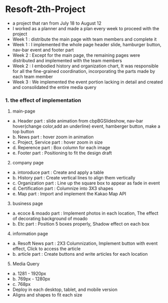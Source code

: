 # Resoft-2th-Project
- a project that ran from July 18 to August 12<br/>
- I worked as a planner and made a plan every week to proceed with the project<br/>
- Week 1 : distribute the main page with team members and complete it<br/>
- Week 1 : I implemented the whole page header slide, hamburger button, nav-bar event and footer part<br/>
- Week 2 : Except for the main page, the remaining pages were distributed and implemented with the team members<br/>
- Week 2 : I embodied history and organization chart, It was responsible for all the fine-grained coordination, incorporating the parts made by each team member<br/>
- Week 3 : We implemented the event portion lacking in detail and created and consolidated the entire media query<br/>

### 1. the effect of implementation
1) main-page<br/>
- a. Header part : slide animation from cbpBGSlideshow, nav-bar hover(change color,add an underline) event, hamberger button, make a top button
- b. News part : hover zoom in animation
- c. Project, Service part : hover zoom in size
- d. Reperence part : Box column for each image
- e. Footer part : Positioning to fit the design draft
2) company page
- a. intoroduce part : Create and apply a table
- b. History part : Create vertical lines to align them vertically
- c. Organization part : Line up the square box to appear as fade in event
- d. Certification part : Columnize into 3X3 shapes
- e. Map part : Import and implement the Kakao Map API

3) business page
- a. ecoce & moado part : Implement photos in each location, The effect of decorating background of moado
- b. Etc part : Position 5 boxes properly, Shadow effect on each box

4) information page
- a. Resoft News part : 2X3 Columnization, Implement button with event effect, Click to access the article
- b. article part : Create buttons and write articles for each location

5) Media Query
- a. 1281 - 1920px
- b. 769px - 1280px
- c. 768px
- Deploy in each desktop, tablet, and mobile version
- Aligns and shapes to fit each size
